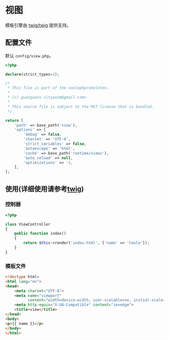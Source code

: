 # 视图

模板引擎由 [twig/twig](https://github.com/twigphp/Twig) 提供支持。

## 配置文件

默认 `config/view.php`。

``` php
<?php

declare(strict_types=1);

/*
 * This file is part of the coolephp/skeleton.
 *
 * (c) guanguans <ityaozm@gmail.com>
 *
 * This source file is subject to the MIT license that is bundled.
 */

return [
    'path' => base_path('view'),
    'options' => [
        'debug' => false,
        'charset' => 'UTF-8',
        'strict_variables' => false,
        'autoescape' => 'html',
        'cache' => base_path('runtime/views'),
        'auto_reload' => null,
        'optimizations' => -1,
    ],
];

```

## 使用(详细使用请参考[twig](https://twig.symfony.com/))

### 控制器

``` php
<?php

class ViewController
{
    public function index()
    {
        return $this->render('index.html', ['name' => 'Coole']);
    }
}
```

### 模板文件

``` html
<!doctype html>
<html lang="en">
<head>
    <meta charset="UTF-8">
    <meta name="viewport"
          content="width=device-width, user-scalable=no, initial-scale=1.0, maximum-scale=1.0, minimum-scale=1.0">
    <meta http-equiv="X-UA-Compatible" content="ie=edge">
    <title>view</title>
</head>
<body>
<p>{{ name }}</p>
</body>
</html>
```
